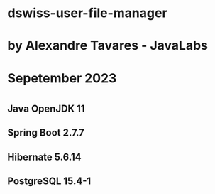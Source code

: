 # dswiss-user-file-manager
#
# by Alexandre Tavares - JavaLabs
# Sepetember 2023
#
## Java OpenJDK 11
## Spring Boot 2.7.7
## Hibernate 5.6.14
## PostgreSQL 15.4-1

